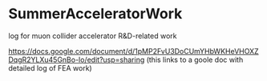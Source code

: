 # SummerAcceleratorWork

log for muon collider accelerator R&D-related work


https://docs.google.com/document/d/1pMP2FvU3DoCUmYHbWKHeVHOXZDqgR2YLXu45GnBo-lo/edit?usp=sharing
(this links to a goole doc with detailed log of FEA work)
